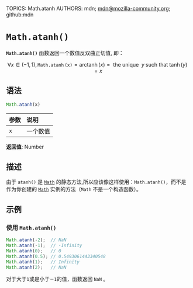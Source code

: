 TOPICS: Math.atanh
AUTHORS: mdn; mdn@mozilla-community.org; github:mdn

# `Math.atanh()`

**`Math.atanh()`** 函数返回一个数值反双曲正切值, 即：

$$
\forall x \in \left( -1, 1 \right), \mathtt{\operatorname{Math.atanh}(x)} = \operatorname{arctanh}(x)
= \text{ the unique } \; y \; \text{such that} \; \tanh(y) = x
$$

## 语法

```javascript
Math.atanh(x)
```

| 参数 | 说明 |
| :-- | :-- |
| `x` | 一个数值 |

**返回值**: Number

## 描述

由于 `atanh()` 是 [`Math`](/zh-hans/webfrontend/Math) 的静态方法,所以应该像这样使用：`Math.atanh()`，而不是作为你创建的
[`Math`](/zh-hans/webfrontend/Math) 实例的方法（`Math` 不是一个构造函数）。

## 示例

### 使用 `Math.atanh()`

```javascript
Math.atanh(-2);  // NaN
Math.atanh(-1);  // -Infinity
Math.atanh(0);   // 0
Math.atanh(0.5); // 0.5493061443340548
Math.atanh(1);   // Infinity
Math.atanh(2);   // NaN
```

对于大于`1`或是小于`－1`的值，函数返回 `NaN` 。
